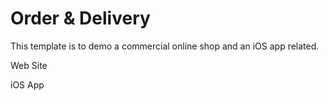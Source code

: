 # Order & Delivery
This template is to demo a commercial online shop and an iOS app related. 


Web Site



iOS App

